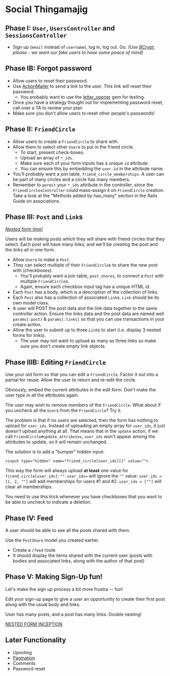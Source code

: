 # Social Thingamajig

## Phase I: `User`, `UsersController` and `SessionsController`

* Sign up (`email` instead of `username`), log in, log out. Go.
  *(Use [BCrypt][bcrypt], please - we want our fake users to have some peace
  of mind)*
  
[bcrypt]: https://github.com/codahale/bcrypt-ruby

## Phase IB: Forgot password
* Allow users to reset their password.
* Use [ActionMailer][mailer] to send a link to the user. This link will reset their password.
    * You probably want to use the [letter_opener][letter-opener] gem for testing.
* Once you have a strategy thought out for implementing password reset, call over a TA to review your plan
* Make sure you don't allow users to reset other people's passwords!

[mailer]: https://github.com/appacademy/rails-curriculum/blob/master/w4d5/mailing-1.md
[letter-opener]: https://github.com/ryanb/letter_opener

## Phase II: `FriendCircle`

* Allow users to create a `FriendCircle` to share with.
* Allow them to select other `User`s to put in the friend circle.
    * To start, present check-boxes.
    * Upload an array of `*_ids`.
    * Make sure each of your form inputs has a unique `id` attribute.
    * You can ensure this by embedding the `user.id` in the attribute
      name.
* You'll probably want a join table, `friend_circle_memberships`. A user
  can be part of many circles and a circle has many members.
* Remember to `permit` your `*_ids` attribute in the controller,
  since the `FriendCirclesController` could mass-assign it on
  `FriendCircle` creation. Take a look at the "Methods added by
  has_many" section in the Rails Guide on associations.

## Phase III: `Post` and `Link`s

*[Nested form time!][nested-form]*

Users will be making posts which they will share with friend circles
that they select. Each post will have many links, and we'll be
creating the post and the links all in one form.

* Allow `User`s to make a `Post`.
* They can select multiple of their `FriendCircle`s to share the new post with
  (checkboxes).
    * You'll probably want a join table, `post_shares`, to connect a
      `Post` with multiple `FriendCircle`s.
    * Again, ensure each checkbox input tag has a unique HTML id.
* Each `Post` has a body, which is a description of the collection of
  links.
* Each `Post` also has a collection of associated `Link`s. `Link`
  should be its own model class.
* A user will POST the post data and the link data together to the same
  controller action. Ensure the links data and the post data are named well `params[:post]` & `params[:links]` so that you can use transactions in your create action.
* Allow the user to submit up to three `Link`s to start (i.e. display
  3 nested forms for links).
    * The user may not want to upload as many as three links so make
      sure you don't create empty link objects.

[nested-form]: ./w5d2/nested-forms.md
## Phase IIIB: Editing `FriendCircle`

Use your old form so that you can edit a `FriendCircle`. Factor it out
into a partial for reuse. Allow the user to return and re-edit the
circle.

Obviously, embed the current attributes in the edit form. Don't make
the user type in all the attributes again.

The user may wish to remove members of the `FriendCircle`. What about
if you uncheck all the `User`s from the `FriendCircle`? Try it.

The problem is that if no users are selected, then the form has
nothing to upload for `user_ids`. Instead of uploading an empty array
for `user_ids`, it just doesn't upload anything at all. That means
that in the `update` action, if we call
`FriendCircle#update_attributes`, `user_ids` won't appear among the
attributes to update, so it will remain unchanged.

The solution is to add a "bumper" hidden input:

    <input type="hidden" name="friend_circle[user_ids][]" value="">

This way the form will always upload **at least** one value for
`firend_circle[user_ids]`: `""`. `user_ids=` will ignore the `""` value:
`user_ids = [1, 2, ""]` will add memberships for users \#1 and
\#2. `user_ids = [""]` will clear all memberships.

You need to use this trick whenever you have checkboxes that you want to
be able to uncheck to indicate a deletion.

## Phase IV: Feed

A user should be able to see all the posts shared with them.

Use the `PostShare` model you created earlier.

* Create a `/feed` route
* It should display the items shared with the current user
  (posts with bodies and associated links, along with the
  author of that post)

## Phase V: Making Sign-Up fun!

Let's make the sign up process a bit more frustra -- fun!

Edit your sign-up page to give a user an opportunity to create their
first post along with the usual body and links.

User has many posts, and a post has many links. Double nesting!

[NESTED FORM INCEPTION][inception]

[inception]: http://www.youtube.com/watch?v=1khghXRGb6k

## Later Functionality

* Upvoting
* [Pagination][kaminari]
* Comments
* Password reset

[kaminari]: https://github.com/amatsuda/kaminari

